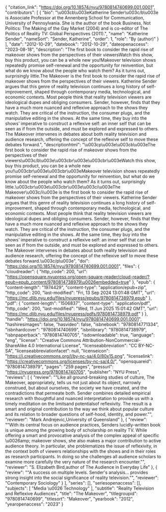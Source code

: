 {
   "citation_link": "https://doi.org/10.18574/nyu/9780814740699.001.0001",
   "contributors": [
     {
       "bio": "\u003cb\u003eKatherine Sender\u003c/b\u003e is Associate Professor at the Annenberg School for Communication, University of Pennsylvania. She is the author of the book Business, Not Politics: The Making of the Gay Market (2004) and is co-editor of The Politics of Reality TV: Global Perspectives (2011).",
       "name": "Katherine Sender",
       "nameSort": "Sender, Katherine",
       "order": 1,
       "role": "By (author)"
     }
   ],
   "date": "2012-10-29",
   "datebook": "2012-10-29",
   "dateopenaccess": "2023-08-18",
   "description": "The first book to consider the rapid rise of makeover shows from the perspectives of their viewersWatch this show, buy this product, you can be a whole new you!Makeover television shows repeatedly promise  self-renewal and the opportunity for reinvention, but what do we know  about the people who watch them? As it turns out, surprisingly little.The Makeover  is the first book to consider the rapid rise of makeover shows from the  perspectives of their viewers. Katherine Sender argues that this genre  of reality television continues a long history of self-improvement,  shaped through contemporary media, technological, and economic contexts.  Most people think that reality television viewers are ideological dupes  and obliging consumers. Sender, however, finds that they have a much  more nuanced and reflexive approach to the shows they watch. They are  critical of the instruction, the consumer plugs, and the manipulative  editing in the shows. At the same time, they buy into the shows’  imperative to construct a reflexive self: an inner self that can be seen  as if from the outside, and must be explored and expressed to others. The Makeover intervenes  in debates about both reality television and audience research,  offering the concept of the reflexive self to move these debates  forward.",
   "descriptionhtml": "\u003cp\u003e\u003cb\u003eThe first book to consider the rapid rise of makeover shows from the perspectives of their viewers\u003c/b\u003e\u003cbr\u003e\u003cbr\u003eWatch this show, buy this product, you can be a whole new you!\u003cbr\u003e\u003cbr\u003eMakeover television shows repeatedly promise  self-renewal and the opportunity for reinvention, but what do we know  about the people who watch them? As it turns out, surprisingly little.\u003cbr\u003e\u003cbr\u003e\u003ci\u003eThe Makeover\u003c/i\u003e  is the first book to consider the rapid rise of makeover shows from the  perspectives of their viewers. Katherine Sender argues that this genre  of reality television continues a long history of self-improvement,  shaped through contemporary media, technological, and economic contexts.  Most people think that reality television viewers are ideological dupes  and obliging consumers. Sender, however, finds that they have a much  more nuanced and reflexive approach to the shows they watch. They are  critical of the instruction, the consumer plugs, and the manipulative  editing in the shows. At the same time, they buy into the shows’  imperative to construct a reflexive self: an inner self that can be seen  as if from the outside, and must be explored and expressed to others. The Makeover intervenes  in debates about both reality television and audience research,  offering the concept of the reflexive self to move these debates  forward.\u003c/p\u003e",
   "doi": "https://doi.org/10.18574/nyu/9780814740699.001.0001",
   "files": {
     "cloudreader": {
       "http_code": 200,
       "url": "https://opensquare.nyupress.org/open-square-reader/cloud-reader/?epub=epub_content/9780814738979\u0026embedded=true"
     },
     "epub": {
       "content-length": "1974429",
       "content-type": "application/epub+zip",
       "http_code": 200,
       "last-modified": "Fri, 13 Sep 2024 13:01:48 GMT",
       "url": "https://mc.dlib.nyu.edu/files/nyupress/epubs/9780814738979.epub"
     },
     "pdf": {
       "content-length": "1506837",
       "content-type": "application/pdf",
       "http_code": 200,
       "last-modified": "Wed, 11 Jun 2025 15:01:42 GMT",
       "url": "https://mc.dlib.nyu.edu/files/nyupress/pdfs/9780814738979.pdf"
     }
   },
   "handle": "https://doi.org/10.18574/nyu/9780814740699.001.0001",
   "hashiresimages": false,
   "hasvideo": false,
   "isbnebook": "9780814771334",
   "isbnhardcover": "9780814740699",
   "isbnlibrary": "9780814738979",
   "isbnpaperback": "9780814740705",
   "isdownloadable": true,
   "language": "eng",
   "license": "Creative Commons Attribution-NonCommercial-ShareAlike 4.0 International License",
   "licenseabbreviation": "CC BY-NC-SA",
   "licenseabbreviationfacet": null,
   "licenseicon": "https://i.creativecommons.org/l/by-nc-sa/4.0/80x15.png",
   "licenselink": "https://creativecommons.org/licenses/by-nc-sa/4.0/",
   "opensquareid": "9780814738979",
   "pages": "259 pages",
   "pressurl": "https://nyupress.org/9780814740705",
   "publisher": "NYU Press",
   "reviews": [
     {
       "review": "\"Like all ground-breaking studies of culture, The Makeover, appropriately, tells us not just about its object, narrowly construed, but about ourselves, the society we have created, and the contradictions that permeate both. Sender combines detailed empirical research with thoughtful and nuanced interpretation to provide us with a timely meditation on the limitsand potentialsof reflexivity. The result is a smart and original contribution to the way we think about popular culture and its relation to broader questions of self-hood, identity, and power.\"",
       "reviewer": "Mark Andrejevic,University of Queensland"
     },
     {
       "review": "\"With its central focus on audience practices, Senders lucidly-written book is unique among the growing body of scholarship on reality TV. While offering a smart and provocative analysis of the complex appeal of specific \u0026amp; makeover shows, she also makes a major contribution to active audience theory. In particular, she problematizes the issue of reflexivity, in the context both of viewers relationships with the shows and in their roles as research participants. In doing so she challenges all audience scholars to examine more carefully the very nature of the research encounter.\"",
       "reviewer": "S. Elizabeth Bird,author of The Audience in Everyday Life"
     },
     {
       "review": "\"A success on multiple levels. Sender's analysis... provides strong insight into the social significance of reality television.\"",
       "reviewer": "Contemporary Sociology"
     }
   ],
   "series": [],
   "seriesopenaccess": [],
   "subjects": [
     "Media \u0026 Technology"
   ],
   "subtitle": "Reality Television and Reflexive Audiences",
   "title": "The Makeover",
   "titlegroupid": "9780814740699",
   "titlesort": "Makeover",
   "yearbook": "2012",
   "yearopenaccess": "2023"
 }
